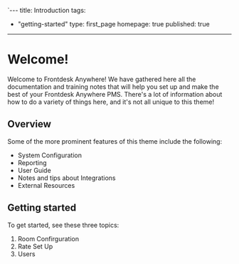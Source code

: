 `---
title: Introduction
tags: 
  - "getting-started"
type: first_page
homepage: true
published: true
---



# **Welcome!**

Welcome to Frontdesk Anywhere!
We have gathered here all the documentation and training notes that will help you set up and make the best of your Frontdesk Anywhere PMS. There's a lot of information about how to do a variety of things here, and it's not all unique to this theme! 

## Overview

Some of the more prominent features of this theme include the following:

* System Configuration
* Reporting
* User Guide
* Notes and tips about Integrations
* External Resources


## Getting started

To get started, see these three topics:

1. Room Confirguration
2. Rate Set Up
3. Users

<!-- ## PDF Download 

If you would like to download this help file as a PDF, you can do it from here. 

<a target="_blank" class="noCrossRef" href="doc_{{site.audience}}_pdf.pdf"><button type="button" class="btn btn-default" aria-label="Left Align"><span class="glyphicon glyphicon-download-alt" aria-hidden="true"></span> PDF Download</button></a>

The PDF contains a timestamp in the header indicating when it was last generated. If you download a PDF, keep in mind that it may go out of date quickly. Always compare your PDF timestamp against the online help timestamp (which you can find in the footer). -->
